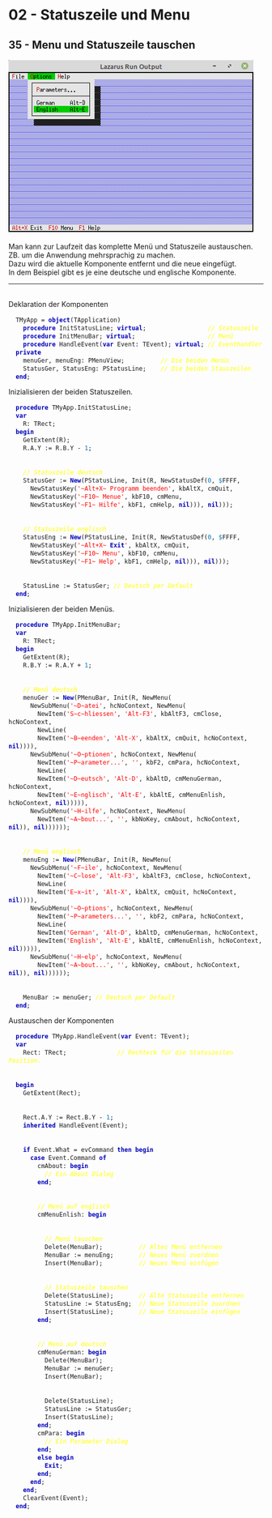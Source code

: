 <html>
    <b><h1>02 - Statuszeile und Menu</h1></b>
    <b><h2>35 - Menu und Statuszeile tauschen</h2></b>
<img src="image.png" alt="Selfhtml"><br><br>
Man kann zur Laufzeit das komplette Menü und Statuszeile austauschen.<br>
ZB. um die Anwendung mehrsprachig zu machen.<br>
Dazu wird die aktuelle Komponente entfernt und die neue eingefügt.<br>
In dem Beispiel gibt es je eine deutsche und englische Komponente.<br>
<hr><br>
Deklaration der Komponenten<br>
<pre><code>  TMyApp = <b><font color="0000BB">object</font></b>(TApplication)
    <b><font color="0000BB">procedure</font></b> InitStatusLine; <b><font color="0000BB">virtual</font></b>;                 <i><font color="#FFFF00">// Statuszeile</font></i>
    <b><font color="0000BB">procedure</font></b> InitMenuBar; <b><font color="0000BB">virtual</font></b>;                    <i><font color="#FFFF00">// Menü</font></i>
    <b><font color="0000BB">procedure</font></b> HandleEvent(<b><font color="0000BB">var</font></b> Event: TEvent); <b><font color="0000BB">virtual</font></b>; <i><font color="#FFFF00">// Eventhandler</font></i>
  <b><font color="0000BB">private</font></b>
    menuGer, menuEng: PMenuView;          <i><font color="#FFFF00">// Die beiden Menüs</font></i>
    StatusGer, StatusEng: PStatusLine;    <i><font color="#FFFF00">// Die beiden Stauszeilen</font></i>
  <b><font color="0000BB">end</font></b>;</code></pre>
Inizialisieren der beiden Statuszeilen.<br>
<pre><code>  <b><font color="0000BB">procedure</font></b> TMyApp.InitStatusLine;
  <b><font color="0000BB">var</font></b>
    R: TRect;
  <b><font color="0000BB">begin</font></b>
    GetExtent(R);
    R.A.Y := R.B.Y - <font color="#0077BB">1</font>;
<br>
    <i><font color="#FFFF00">// Statuszeile deutsch</font></i>
    StatusGer := <b><font color="0000BB">New</font></b>(PStatusLine, Init(R, NewStatusDef(<font color="#0077BB">0</font>, <font color="#0077BB">$</font>FFFF,
      NewStatusKey(<font color="#FF0000">'~Alt+X~ Programm beenden'</font>, kbAltX, cmQuit,
      NewStatusKey(<font color="#FF0000">'~F10~ Menue'</font>, kbF10, cmMenu,
      NewStatusKey(<font color="#FF0000">'~F1~ Hilfe'</font>, kbF1, cmHelp, <b><font color="0000BB">nil</font></b>))), <b><font color="0000BB">nil</font></b>)));
<br>
    <i><font color="#FFFF00">// Statuszeile englisch</font></i>
    StatusEng := <b><font color="0000BB">New</font></b>(PStatusLine, Init(R, NewStatusDef(<font color="#0077BB">0</font>, <font color="#0077BB">$</font>FFFF,
      NewStatusKey(<font color="#FF0000">'~Alt+X~ <b><font color="0000BB">Exit</font></b>'</font>, kbAltX, cmQuit,
      NewStatusKey(<font color="#FF0000">'~F10~ Menu'</font>, kbF10, cmMenu,
      NewStatusKey(<font color="#FF0000">'~F1~ Help'</font>, kbF1, cmHelp, <b><font color="0000BB">nil</font></b>))), <b><font color="0000BB">nil</font></b>)));
<br>
    StatusLine := StatusGer; <i><font color="#FFFF00">// Deutsch per Default</font></i>
  <b><font color="0000BB">end</font></b>;</code></pre>
Inizialisieren der beiden Menüs.<br>
<pre><code>  <b><font color="0000BB">procedure</font></b> TMyApp.InitMenuBar;
  <b><font color="0000BB">var</font></b>
    R: TRect;
  <b><font color="0000BB">begin</font></b>
    GetExtent(R);
    R.B.Y := R.A.Y + <font color="#0077BB">1</font>;
<br>
    <i><font color="#FFFF00">// Menü deutsch</font></i>
    menuGer := <b><font color="0000BB">New</font></b>(PMenuBar, Init(R, NewMenu(
      NewSubMenu(<font color="#FF0000">'~D~atei'</font>, hcNoContext, NewMenu(
        NewItem(<font color="#FF0000">'S~c~hliessen'</font>, <font color="#FF0000">'Alt-F3'</font>, kbAltF3, cmClose, hcNoContext,
        NewLine(
        NewItem(<font color="#FF0000">'~B~eenden'</font>, <font color="#FF0000">'Alt-X'</font>, kbAltX, cmQuit, hcNoContext, <b><font color="0000BB">nil</font></b>)))),
      NewSubMenu(<font color="#FF0000">'~O~ptionen'</font>, hcNoContext, NewMenu(
        NewItem(<font color="#FF0000">'~P~arameter...'</font>, <font color="#FF0000">''</font>, kbF2, cmPara, hcNoContext,
        NewLine(
        NewItem(<font color="#FF0000">'~D~eutsch'</font>, <font color="#FF0000">'Alt-D'</font>, kbAltD, cmMenuGerman, hcNoContext,
        NewItem(<font color="#FF0000">'~E~nglisch'</font>, <font color="#FF0000">'Alt-E'</font>, kbAltE, cmMenuEnlish, hcNoContext, <b><font color="0000BB">nil</font></b>))))),
      NewSubMenu(<font color="#FF0000">'~H~ilfe'</font>, hcNoContext, NewMenu(
        NewItem(<font color="#FF0000">'~A~bout...'</font>, <font color="#FF0000">''</font>, kbNoKey, cmAbout, hcNoContext, <b><font color="0000BB">nil</font></b>)), <b><font color="0000BB">nil</font></b>))))));
<br>
    <i><font color="#FFFF00">// Menü englisch</font></i>
    menuEng := <b><font color="0000BB">New</font></b>(PMenuBar, Init(R, NewMenu(
      NewSubMenu(<font color="#FF0000">'~F~ile'</font>, hcNoContext, NewMenu(
        NewItem(<font color="#FF0000">'~C~lose'</font>, <font color="#FF0000">'Alt-F3'</font>, kbAltF3, cmClose, hcNoContext,
        NewLine(
        NewItem(<font color="#FF0000">'E~x~it'</font>, <font color="#FF0000">'Alt-X'</font>, kbAltX, cmQuit, hcNoContext, <b><font color="0000BB">nil</font></b>)))),
      NewSubMenu(<font color="#FF0000">'~O~ptions'</font>, hcNoContext, NewMenu(
        NewItem(<font color="#FF0000">'~P~arameters...'</font>, <font color="#FF0000">''</font>, kbF2, cmPara, hcNoContext,
        NewLine(
        NewItem(<font color="#FF0000">'German'</font>, <font color="#FF0000">'Alt-D'</font>, kbAltD, cmMenuGerman, hcNoContext,
        NewItem(<font color="#FF0000">'English'</font>, <font color="#FF0000">'Alt-E'</font>, kbAltE, cmMenuEnlish, hcNoContext, <b><font color="0000BB">nil</font></b>))))),
      NewSubMenu(<font color="#FF0000">'~H~elp'</font>, hcNoContext, NewMenu(
        NewItem(<font color="#FF0000">'~A~bout...'</font>, <font color="#FF0000">''</font>, kbNoKey, cmAbout, hcNoContext, <b><font color="0000BB">nil</font></b>)), <b><font color="0000BB">nil</font></b>))))));
<br>
    MenuBar := menuGer; <i><font color="#FFFF00">// Deutsch per Default</font></i>
  <b><font color="0000BB">end</font></b>;</code></pre>
Austauschen der Komponenten<br>
<pre><code>  <b><font color="0000BB">procedure</font></b> TMyApp.HandleEvent(<b><font color="0000BB">var</font></b> Event: TEvent);
  <b><font color="0000BB">var</font></b>
    Rect: TRect;              <i><font color="#FFFF00">// Rechteck für die Statuszeilen Position.</font></i>
<br>
  <b><font color="0000BB">begin</font></b>
    GetExtent(Rect);
<br>
    Rect.A.Y := Rect.B.Y - <font color="#0077BB">1</font>;
    <b><font color="0000BB">inherited</font></b> HandleEvent(Event);
<br>
    <b><font color="0000BB">if</font></b> Event.What = evCommand <b><font color="0000BB">then</font></b> <b><font color="0000BB">begin</font></b>
      <b><font color="0000BB">case</font></b> Event.Command <b><font color="0000BB">of</font></b>
        cmAbout: <b><font color="0000BB">begin</font></b>
          <i><font color="#FFFF00">// Ein About Dialog</font></i>
        <b><font color="0000BB">end</font></b>;
<br>
        <i><font color="#FFFF00">// Menü auf englisch</font></i>
        cmMenuEnlish: <b><font color="0000BB">begin</font></b>
<br>
          <i><font color="#FFFF00">// Menü tauschen</font></i>
          Delete(MenuBar);          <i><font color="#FFFF00">// Altes Menü entfernen</font></i>
          MenuBar := menuEng;       <i><font color="#FFFF00">// Neues Menü zuordnen</font></i>
          Insert(MenuBar);          <i><font color="#FFFF00">// Neues Menü einfügen</font></i>
<br>
          <i><font color="#FFFF00">// Statuszeile tauschen</font></i>
          Delete(StatusLine);       <i><font color="#FFFF00">// Alte Statuszeile entfernen</font></i>
          StatusLine := StatusEng;  <i><font color="#FFFF00">// Neue Statuszeile zuordnen</font></i>
          Insert(StatusLine);       <i><font color="#FFFF00">// Neue Statuszeile einfügen</font></i>
        <b><font color="0000BB">end</font></b>;
<br>
        <i><font color="#FFFF00">// Menü auf deutsch</font></i>
        cmMenuGerman: <b><font color="0000BB">begin</font></b>
          Delete(MenuBar);
          MenuBar := menuGer;
          Insert(MenuBar);
<br>
          Delete(StatusLine);
          StatusLine := StatusGer;
          Insert(StatusLine);
        <b><font color="0000BB">end</font></b>;
        cmPara: <b><font color="0000BB">begin</font></b>
          <i><font color="#FFFF00">// Ein Parameter Dialog</font></i>
        <b><font color="0000BB">end</font></b>;
        <b><font color="0000BB">else</font></b> <b><font color="0000BB">begin</font></b>
          <b><font color="0000BB">Exit</font></b>;
        <b><font color="0000BB">end</font></b>;
      <b><font color="0000BB">end</font></b>;
    <b><font color="0000BB">end</font></b>;
    ClearEvent(Event);
  <b><font color="0000BB">end</font></b>;</code></pre>
<br>
</html>
